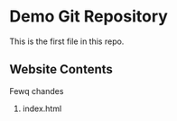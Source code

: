 # Demo Git Repository

This is the first file in this repo.

## Website Contents
Fewq chandes


1. index.html